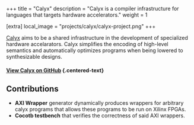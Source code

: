 +++
title = "Calyx"
description = "Calyx is a compiler infrastructure for languages that targets hardware accelerators."
weight = 1

[extra]
local_image = "projects/calyx/calyx-project.png"
+++

[Calyx](https://calyxir.org) aims to be a shared infrastructure in the development
of specialized hardware accelarators. Calyx simplifies the encoding of high-level semantics
and automatically optimizes programs when being lowered to synthesizable designs.

#### [View Calyx on GitHub](https://github.com/cucapra/calyx) {.centered-text}

## Contributions

- **AXI Wrapper** generator dynamically produces wrappers for arbitrary calyx programs
that allows these programs to be run on Xilinx FPGAs.
- **Cocotb testbench** that verifies the correctness of said AXI wrappers.

